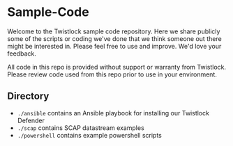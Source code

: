 Sample-Code
===========

Welcome to the Twistlock sample code repository.  Here we share publicly some of the scripts or coding we've done that we think someone out there might be interested in.  Please feel free to use and improve.  We'd love your feedback.

All code in this repo is provided without support or warranty from Twistlock.  Please review code used from this repo prior to use in your environment.

Directory
---------

* ```./ansible``` contains an Ansible playbook for installing our Twistlock Defender
* ```./scap``` contains SCAP datastream examples
* ```./powershell``` contains example powershell scripts
